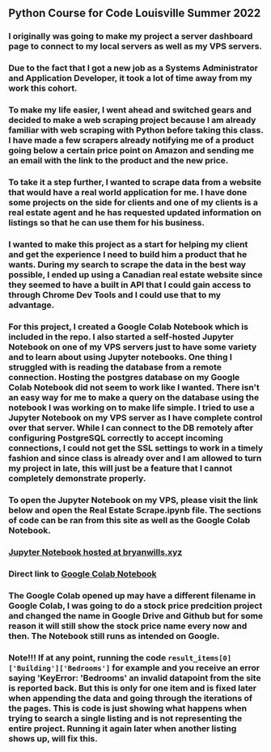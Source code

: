 ## Python Course for Code Louisville Summer 2022

### I originally was going to make my project a server dashboard page to connect to my local servers as well as my VPS servers.
### Due to the fact that I got a new job as a Systems Administrator and Application Developer, it took a lot of time away from my work this cohort.
### To make my life easier, I went ahead and switched gears and decided to make a web scraping project because I am already familiar with web scraping with Python before taking this class. I have made a few scrapers already notifying me of a product going below a certain price point on Amazon and sending me an email with the link to the product and the new price.
### To take it a step further, I wanted to scrape data from a website that would have a real world application for me. I have done some projects on the side for clients and one of my clients is a real estate agent and he has requested updated information on listings so that he can use them for his business.
### I wanted to make this project as a start for helping my client and get the experience I need to build him a product that he wants. During my search to scrape the data in the best way possible, I ended up using a Canadian real estate website since they seemed to have a built in API that I could gain access to through Chrome Dev Tools and I could use that to my advantage.

### For this project, I created a Google Colab Notebook which is included in the repo. I also started a self-hosted Jupyter Notebook on one of my VPS servers just to have some variety and to learn about using Jupyter notebooks. One thing I struggled with is reading the database from a remote connection. Hosting the postgres database on my Google Colab Notebook did not seem to work like I wanted. There isn't an easy way for me to make a query on the database using the notebook I was working on to make life simple. I tried to use a Jupyter Notebook on my VPS server as I have complete control over that server. While I can connect to the DB remotely after configuring PostgreSQL correctly to accept incoming connections, I could not get the SSL settings to work in a timely fashion and since class is already over and I am allowed to turn my project in late, this will just be a feature that I cannot completely demonstrate properly.

### To open the Jupyter Notebook on my VPS, please visit the link below and open the Real Estate Scrape.ipynb file. The sections of code can be ran from this site as well as the Google Colab Notebook.
### [Jupyter Notebook hosted at bryanwills.xyz](http://bryanwills.xyz:8888/?token=f82f60f96cd0d1ee39ad8e05592d8b998509d53189ba413a)

### Direct link to [Google Colab Notebook](https://colab.research.google.com/github/bryanwills/python_codelou/blob/main/real_estate_property_info.ipynb#scrollTo=PCM2vtEhKz7e)

### The Google Colab opened up may have a different filename in Google Colab, I was going to do a stock price predcition project and changed the name in Google Drive and Github but for some reason it will still show the stock price name every now and then. The Notebook still runs as intended on Google.

### Note!!! If at any point, running the code ```result_items[0]['Building']['Bedrooms']``` for example and you receive an error saying 'KeyError: 'Bedrooms' an invalid datapoint from the site is reported back. But this is only for one item and is fixed later when appending the data and going through the iterations of the pages. This is code is just showing what happens when trying to search a single listing and is not representing the entire project. Running it again later when another listing shows up, will fix this.